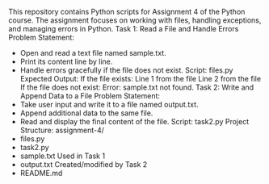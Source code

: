 This repository contains Python scripts for Assignment 4 of the Python course.
The assignment focuses on working with files, handling exceptions, and managing errors in Python.
Task 1: Read a File and Handle Errors
Problem Statement:
- Open and read a text file named sample.txt.
- Print its content line by line.
- Handle errors gracefully if the file does not exist.
Script: files.py
Expected Output:
If the file exists:
Line 1 from the file
Line 2 from the file
If the file does not exist:
Error: sample.txt not found.
Task 2: Write and Append Data to a File
Problem Statement:
- Take user input and write it to a file named output.txt.
- Append additional data to the same file.
- Read and display the final content of the file.
Script: task2.py
Project Structure:
assignment-4/
- files.py
- task2.py
- sample.txt  Used in Task 1
- output.txt Created/modified by Task 2
- README.md


